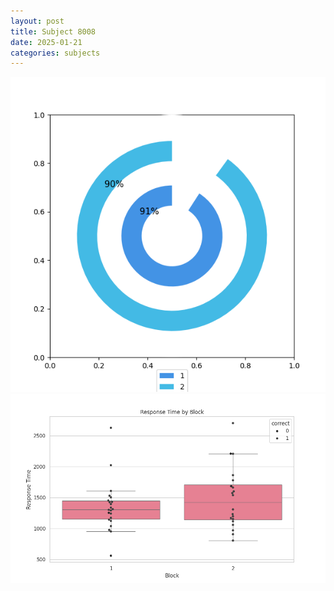 ```yaml
---
layout: post
title: Subject 8008
date: 2025-01-21
categories: subjects
---
```


![](data/8008/run-17/8008__acc_test.png)
![](data/8008/run-17/8008_rt.png)
